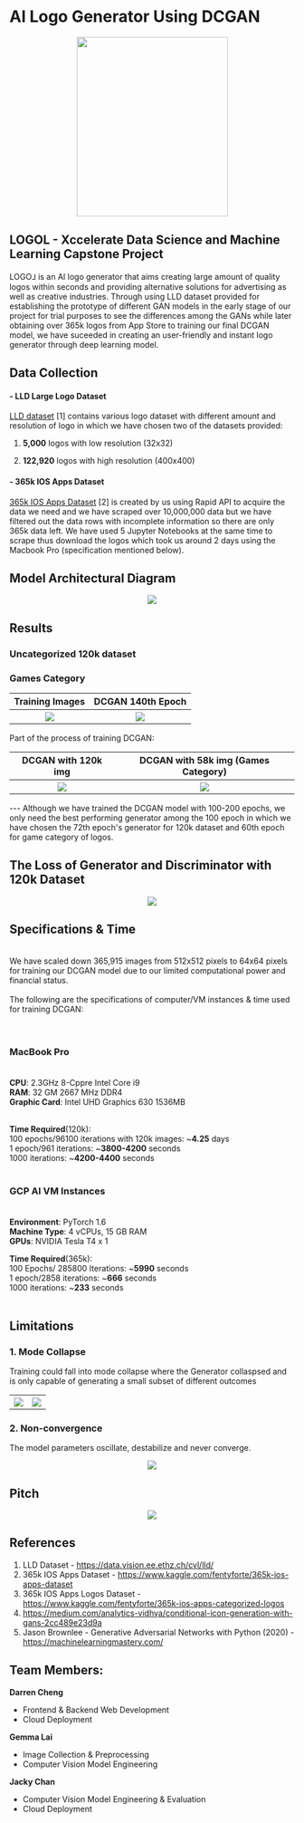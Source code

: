 # AI Logo Generator Using DCGAN

<p align="center">
  <img width="267" height="317" src="img/logol.png">
</p>


## LOGOL - Xccelerate Data Science and Machine Learning Capstone Project
LOGO⅃ is an AI logo generator that aims creating large amount of quality logos within seconds and providing alternative solutions for advertising as well as creative industries. Through using LLD dataset provided for establishing the prototype of different GAN models in the early stage of our project for trial purposes to see the differences among the GANs while later obtaining over 365k logos from App Store to training our final DCGAN model, we have suceeded in creating an user-friendly and instant logo generator through deep learning model.


## Data Collection

#### - LLD Large Logo Dataset

<a href="https://data.vision.ee.ethz.ch/cvl/lld/">LLD dataset</a> [1] contains various logo dataset with different amount and resolution of logo in which we have chosen two of the datasets provided:

1.   **5,000** logos with low resolution (32x32)

2.   **122,920** logos with high resolution (400x400)


#### - 365k IOS Apps Dataset

<a href="https://www.kaggle.com/fentyforte/365k-ios-apps-dataset">365k IOS Apps Dataset</a> [2] is created by us using Rapid API to acquire the data we need and we have scraped over 10,000,000 data but we have filtered out the data rows with incomplete information so there are only 365k data left. We have used 5 Jupyter Notebooks at the same time to scrape thus download the logos which took us around 2 days using the Macbook Pro (specification mentioned below).

## Model Architectural Diagram

<p align="center">
  <img src="img/model_architecture.png">
</p>


## Results 
### Uncategorized 120k dataset
### Games Category

<table align="center">
  <tr>
    <th>Training Images</th>
    <th>DCGAN 140th Epoch</th>
  </tr>
  <tr>
    <th><img src="img/game_training.png"></th>
    <th><img src="img/game_result.png"></th>
  </tr>
  
</table>

Part of the process of training DCGAN:<br>

<table align="center">
  <tr>
    <th>DCGAN with 120k img</th>
    <th>DCGAN with 58k img (Games Category)</th>
  </tr>
  <tr>
    <th><img src="img/120k.gif"></th>
    <th><img src="img/dcgan_game.gif"></th>
  </tr>
  
</table>

--- Although we have trained the DCGAN model with 100-200 epochs, we only need the best performing generator among the 100 epoch in which we have chosen the 72th epoch's generator for 120k dataset and 60th epoch for game category of logos.



## **The Loss of Generator and Discriminator with 120k Dataset**


<p align="center">
  <img src="img/loss.png">
</p>


## Specifications & Time 
<br>
We have scaled down 365,915 images from 512x512 pixels to 64x64 pixels for training our DCGAN model due to our limited computational power and financial status.<br><br>
The following are the specifications of computer/VM instances & time used for training DCGAN:<br><br><br>

### **MacBook Pro** <br><br>
**CPU**: 2.3GHz 8-Cppre Intel Core i9 <br>
**RAM**: 32 GM 2667 MHz DDR4 <br>
**Graphic Card**: Intel UHD Graphics 630 1536MB <br><br>

**Time Required**(120k):<br>
100 epochs/96100 iterations with 120k images: ~**4.25** days <br>
1 epoch/961 iterations: ~**3800-4200** seconds <br>
1000 iterations: ~**4200-4400** seconds <br><br>

### **GCP AI VM Instances** <br><br>
**Environment**: PyTorch 1.6 <br>
**Machine Type**: 4 vCPUs, 15 GB RAM <br>
**GPUs**: NVIDIA Tesla T4 x 1 <br>

**Time Required**(365k):<br>
100 Epochs/ 285800 Iterations: ~**5990** seconds <br>
1 epoch/2858 iterations: ~**666** seconds <br>
1000 iterations: ~**233** seconds <br><br>


## Limitations

### 1. Mode Collapse
Training could fall into mode collapse where the Generator collaspsed and is only capable of generating a small subset of different outcomes

<table align="center">

  <tr>
    <th><img src="img/failed1.png"></th>
    <th><img src="img/failed2.png"></th>
  </tr>
  
</table>

### 2. Non-convergence
The model parameters oscillate, destabilize and never converge.

<p align="center">
  <img src="img/non-converge.gif">
</p>


## Pitch

<p align="center">
  <img src="img/pitch.png">
</p>

## References
1. LLD Dataset - https://data.vision.ee.ethz.ch/cvl/lld/
2. 365k IOS Apps Dataset - https://www.kaggle.com/fentyforte/365k-ios-apps-dataset
3. 365k IOS Apps Logos Dataset - https://www.kaggle.com/fentyforte/365k-ios-apps-categorized-logos
4. https://medium.com/analytics-vidhya/conditional-icon-generation-with-gans-2cc489e23d9a
5. Jason Brownlee - Generative Adversarial Networks with Python (2020) - https://machinelearningmastery.com/


## Team Members:

**Darren Cheng**
- Frontend & Backend Web Development
- Cloud Deployment

**Gemma Lai**
- Image Collection & Preprocessing
- Computer Vision Model Engineering

**Jacky Chan**
- Computer Vision Model Engineering & Evaluation
- Cloud Deployment

